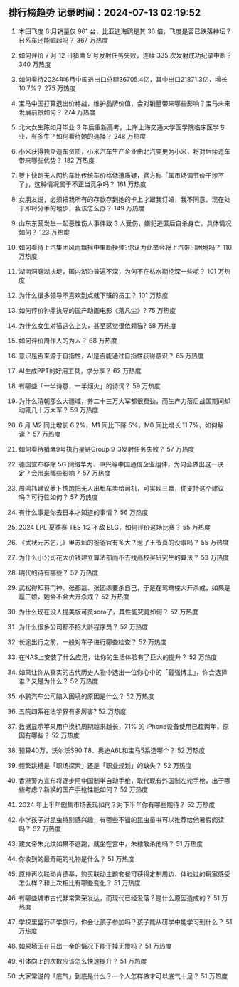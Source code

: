 
## 排行榜趋势 记录时间：2024-07-13 02:19:52
  
  1. 本田飞度 6 月销量仅 961 台，比亚迪海鸥是其 36 倍，飞度是否已跌落神坛？日系车还能崛起吗？ 367 万热度
    
  2. 如何评价 7 月 12 日猎鹰 9 号发射任务失败，连续 335 次发射成功纪录中断？ 340 万热度
    
  3. 如何看待2024年6月中国进出口总额36705.4亿，其中出口21871.3亿，增长10.7%？ 275 万热度
    
  4. 宝马中国打算退出价格战，维护品牌价值，会对销量带来哪些影响？宝马未来发展前景如何？ 274 万热度
    
  5. 北大女生陈如月毕业 3 年后重新高考，上岸上海交通大学医学院临床医学专业，有多牛？如何看待她的选择？ 248 万热度
    
  6. 小米获得独立造车资质，小米汽车生产企业由北汽变更为小米，将对后续造车带来哪些优势？ 182 万热度
    
  7. 萝卜快跑无人网约车比传统车价格低遭质疑，官方称「属市场调节价干涉不了」，这种情况属于不正当竞争吗？ 161 万热度
    
  8. 女朋友说，必须把我所有的存款存到她的卡上才跟我订婚，我不同意。现在处于即将分手的地步，我该怎么办？ 149 万热度
    
  9. 山东东营发生一起恶性伤人事件致 3 人受伤，嫌犯逃匿后自杀身亡，具体情况如何？ 123 万热度
    
  10. 如何看待上汽集团风雨飘摇中果断换帅?你认为此举会将上汽带出困境吗？ 110 万热度
    
  11. 湖南洞庭湖决堤，国内湖泊普遍不深，为何不在枯水期挖深一些呢？ 101 万热度
    
  12. 为什么很多领导不喜欢到点就下班的员工？ 101 万热度
    
  13. 如何评价钟鼎执导的国产动画电影《落凡尘》? 75 万热度
    
  14. 为什么女生对猫这么上头，甚至感觉很依赖猫? 68 万热度
    
  15. 如何评价周作人的为人？ 68 万热度
    
  16. 意识是否来源于自指性，AI是否能通过自指性获得意识？ 65 万热度
    
  17. AI生成PPT的好用工具，求分享？ 62 万热度
    
  18. 有哪些「一半诗意，一半烟火」的诗词？ 59 万热度
    
  19. 为什么清朝那么大疆域，养二十三万大军都很费劲，而生产力落后战国期间却动辄几十万大军？ 59 万热度
    
  20. 6 月 M2 同比增长 6.2%，M1 同比下降 5%，M0 同比增长 11.7%，如何解读？ 57 万热度
    
  21. 如何看待猎鹰9号执行星链Group 9-3发射任务失败？ 57 万热度
    
  22. 德国宣布移除 5G 网络华为、中兴等中国通信企业组件，为何会做出这一决定？会带来哪些影响？ 57 万热度
    
  23. 周鸿祎建议萝卜快跑把无人出租车卖给司机，可实现三赢，你支持这个建议吗？可行性如何？ 57 万热度
    
  24. 有什么事是你去日本才知道的事情？ 56 万热度
    
  25. 2024 LPL 夏季赛 TES 1:2 不敌 BLG，如何评价这场比赛？ 55 万热度
    
  26. 《武状元苏乞儿》里苏灿的爸爸官有多大？惹了王爷真的没事吗？ 55 万热度
    
  27. 为什么小公司花大价钱建立算法部而不去找高校买研究生的算法？ 53 万热度
    
  28. 明代的诗有哪些？ 52 万热度
    
  29. 武松得知蒋门神、张都监、张团练要杀自己，于是在鸳鸯楼大开杀戒，如果是扈三娘，她会不会大开杀戒？ 52 万热度
    
  30. 为什么现在没人提美版可灵sora了，其性能究竟如何？ 52 万热度
    
  31. 为什么很多公司都不招大龄程序员？ 52 万热度
    
  32. 长途出行之前，一般对车子进行哪些检查？ 52 万热度
    
  33. 在NAS上安装了什么应用，让你的生活体验有了巨大的提升？ 52 万热度
    
  34. 如果让你从真实的古代历史人物中选出一位你心中的「最强博主」，你会选择谁？又是为什么？ 52 万热度
    
  35. 小鹏汽车公司陷入困境的原因是什么？ 52 万热度
    
  36. 五院四系在法学界有多厉害? 52 万热度
    
  37. 数据显示苹果用户换机周期越来越长，71% 的 iPhone设备使用已超两年，原因有哪些？ 52 万热度
    
  38. 预算40万，沃尔沃S90 T8、奥迪A6L和宝马5系选哪个？ 52 万热度
    
  39. 频繁跳槽是「职场探索」还是「职业规划」的缺失？ 52 万热度
    
  40. 香港警方宣布将逐步用中国制半自动手枪，取代现有外国制左轮手枪，出于哪些考虑？新换的国产手枪性能如何？ 52 万热度
    
  41. 2024 年上半年剧集市场表现如何？对下半年你有哪些期待？ 52 万热度
    
  42. 小学孩子对昆虫特别感兴趣，有哪些不错的昆虫童书可以推荐给他暑假阅读吗？ 52 万热度
    
  43. 建文帝朱允炆如果不逃跑，就坐在宫中，朱棣敢杀他吗？ 51 万热度
    
  44. 你收到的最奇葩的礼物是什么？ 51 万热度
    
  45. 原神再次联动肯德基，购买联动主题套餐可获得定制周边，体验过的玩家感受怎么样？和上次相比有哪些变化？ 51 万热度
    
  46. 有哪些城市古代非常繁荣发达，而现代已经没落？是什么原因造成的？ 51 万热度
    
  47. 学校里盛行研学旅行，你会让孩子参加吗？孩子能从研学中能学习到什么？ 51 万热度
    
  48. 如果埼玉在只出一拳的情况下能干掉无惨吗？ 51 万热度
    
  49. 引体向上的次数应该怎么快速提升？ 51 万热度
    
  50. 大家常说的「底气」到底是什么？一个人怎样做才可以底气十足？ 51 万热度
    